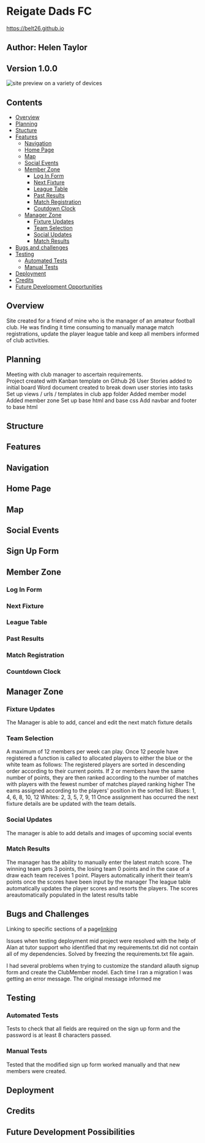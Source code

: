 # Reigate Dads FC

https://belt26.github.io

## Author: Helen Taylor  
## Version 1.0.0

![site preview on a variety of devices]()


## Contents
* [Overview](#overview)
* [Planning](#planning)
* [Stucture](#structure)
* [Features](#features)
    * [Navigation](#navigation)
    * [Home Page](#home)
    * [Map](#map)
    * [Social Events](#social-events)
    * [Member Zone](#member-zone)
        * [Log In Form](#log-in-form)
        * [Next Fixture](#fixture)
        * [League Table](#league-table)
        * [Past Results](#past-results)
        * [Match Registration](#match-registration)
        * [Coutdown Clock](#countdown-clock)   
    * [Manager Zone](#manager-zone)
        * [Fixture Updates](#fixture-updates)
        * [Team Selection](#team-selection)
        * [Social Updates](#social-updates)
        * [Match Results](#match-results)
* [Bugs and challenges](#bugs-and-challenges)
* [Testing](#testing)
    * [Automated Tests](#automated-tests)
    * [Manual Tests](#manual-tests)
* [Deployment](#deployment)
* [Credits](#credits)
* [Future Development Opportunities](#future-development-possibilities)

## Overview

Site created for a friend of mine who is the manager of an amateur football club. He was finding it time consuming to manually manage match registrations, update the player league table and keep all members informed of club activities.

## Planning

Meeting with club manager to ascertain requirements.  
Project created with Kanban template on Github
26 User Stories added to initial board
Word document created to break down user stories into tasks
Set up views / urls / templates in club app folder
Added member model
Added member zone
Set up base html and base css
Add navbar and footer to base html

## Structure

## Features

## Navigation

## Home Page

## Map

## Social Events

## Sign Up Form

## Member Zone

### Log In Form

### Next Fixture

### League Table

### Past Results

### Match Registration

### Countdown Clock


## Manager Zone

### Fixture Updates
The Manager is able to add, cancel and edit the next match fixture details


### Team Selection
A maximum of 12 members per week can play. Once 12 people have registered a function is called to allocated players to either the blue or the white team as follows: 
The registered players are sorted in descending order according to their current points.
If 2 or members have the same number of points, they are then ranked according to the number of matches with players with  the fewest number of matches played ranking higher
The eams assigned according to the players' position in the sorted list:
Blues: 1, 4, 6, 8, 10, 12
Whites: 2, 3, 5, 7, 9, 11
Once assignment has occurred the next fixture details are be updated with the team details.


### Social Updates
The manager is able to add details and images of upcoming social events


### Match Results
The manager has the ability to manually enter the latest match score.
The winning team gets 3 points, the losing team 0 points and in the case of a draw each team receives 1 point.
Players automatically inherit their team’s points once the scores have been input by the manager
The league table automatically updates the player scores and resorts the players.
The scores areautomatically populated in the latest results table


## Bugs and Challenges
Linking to specific sections of a page[linking](https://engineertodeveloper.com/a-better-way-to-route-back-to-a-section-ids-in-django/)


Issues when testing deployment mid project were resolved with the help of Alan at tutor support who identified that my requirements.txt did not contain all of my dependencies.  Solved by freezing the requirements.txt file again.

I had several problems when trying to customize the standard allauth signup form and create the ClubMember model. Each time I ran a migration I was getting an error message.  The original message informed me 

## Testing

### Automated Tests
Tests to check that all fields are required on the sign up form and the password is at least 8 characters passed.

### Manual Tests
Tested that the modified sign up form worked manually and that new members were created.

## Deployment

## Credits

## Future Development Possibilities

